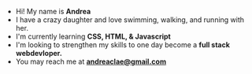 - Hi! My name is <b>Andrea</b>
- I have a crazy daughter and love swimming, walking, and running with her.
- I'm currently learning <b>CSS, HTML, & Javascript </b>
- I'm looking to strengthen my skills to one day become a <b>full stack webdevloper.</b>
- You may reach me at <b> andreaclae@gmail.com </b>

